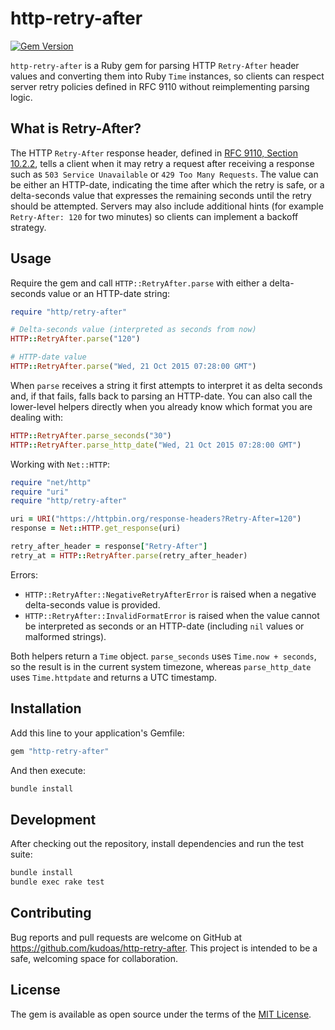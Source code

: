 # http-retry-after

[![Gem Version](https://badge.fury.io/rb/http-retry-after.svg?icon=si%3Arubygems)](https://badge.fury.io/rb/http-retry-after)

`http-retry-after` is a Ruby gem for parsing HTTP `Retry-After` header values and converting them into Ruby `Time` instances, so clients can respect server retry policies defined in RFC 9110 without reimplementing parsing logic.

## What is Retry-After?

The HTTP `Retry-After` response header, defined in [RFC 9110, Section 10.2.2](https://www.rfc-editor.org/rfc/rfc9110.html#name-retry-after), tells a client when it may retry a request after receiving a response such as `503 Service Unavailable` or `429 Too Many Requests`. The value can be either an HTTP-date, indicating the time after which the retry is safe, or a delta-seconds value that expresses the remaining seconds until the retry should be attempted. Servers may also include additional hints (for example `Retry-After: 120` for two minutes) so clients can implement a backoff strategy.

## Usage

Require the gem and call `HTTP::RetryAfter.parse` with either a delta-seconds value or an HTTP-date string:

```ruby
require "http/retry-after"

# Delta-seconds value (interpreted as seconds from now)
HTTP::RetryAfter.parse("120")

# HTTP-date value
HTTP::RetryAfter.parse("Wed, 21 Oct 2015 07:28:00 GMT")
```

When `parse` receives a string it first attempts to interpret it as delta seconds and, if that fails, falls back to parsing an HTTP-date. You can also call the lower-level helpers directly when you already know which format you are dealing with:

```ruby
HTTP::RetryAfter.parse_seconds("30")
HTTP::RetryAfter.parse_http_date("Wed, 21 Oct 2015 07:28:00 GMT")
```

Working with `Net::HTTP`:

```ruby
require "net/http"
require "uri"
require "http/retry-after"

uri = URI("https://httpbin.org/response-headers?Retry-After=120")
response = Net::HTTP.get_response(uri)

retry_after_header = response["Retry-After"]
retry_at = HTTP::RetryAfter.parse(retry_after_header)
```

Errors:

- `HTTP::RetryAfter::NegativeRetryAfterError` is raised when a negative delta-seconds value is provided.
- `HTTP::RetryAfter::InvalidFormatError` is raised when the value cannot be interpreted as seconds or an HTTP-date (including `nil` values or malformed strings).

Both helpers return a `Time` object. `parse_seconds` uses `Time.now + seconds`, so the result is in the current system timezone, whereas `parse_http_date` uses `Time.httpdate` and returns a UTC timestamp.

## Installation

Add this line to your application's Gemfile:

```ruby
gem "http-retry-after"
```

And then execute:

```sh
bundle install
```

## Development

After checking out the repository, install dependencies and run the test suite:

```sh
bundle install
bundle exec rake test
```

## Contributing

Bug reports and pull requests are welcome on GitHub at https://github.com/kudoas/http-retry-after. This project is intended to be a safe, welcoming space for collaboration.

## License

The gem is available as open source under the terms of the [MIT License](LICENSE.txt).
